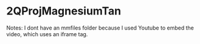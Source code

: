 # 2QProjMagnesiumTan

Notes:
I dont have an mmfiles folder because I used Youtube to embed the video, which uses an iframe tag.

